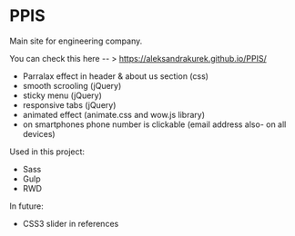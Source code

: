 # PPIS

Main site for engineering company.

You can check this here -- > https://aleksandrakurek.github.io/PPIS/

* Parralax effect in header & about us section (css)
* smooth scrooling (jQuery)
* sticky menu (jQuery)
* responsive tabs (jQuery)
* animated effect (animate.css and wow.js library)
* on smartphones phone number is clickable (email address also- on all devices)

Used in this project:
* Sass
* Gulp
* RWD

In future:
* CSS3 slider in references
